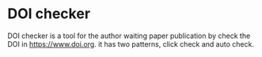 # DOI checker
DOI checker is a tool for the author waiting paper publication by check the DOI in <https://www.doi.org>.
it has two patterns, click check and auto check.